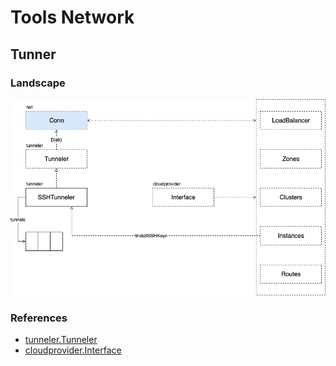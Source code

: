 # Tools Network

## Tunner

### Landscape

![tools-tunneler.svg](../.gitbook/assets/1%20%2810%29.jpeg)

### References

* [tunneler.Tunneler](https://sourcegraph.com/github.com/kubernetes/kubernetes@release-1.15/-/blob/pkg/master/tunneler/ssh.go#L41:6)
* [cloudprovider.Interface](https://sourcegraph.com/github.com/kubernetes/cloud-provider@release-1.15/-/blob/cloud.go#L43:6)


